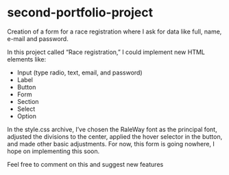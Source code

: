 # second-portfolio-project
Creation of a form for a race registration where I ask for data like full, name, e-mail and password. 


In this project called “Race registration,” I could implement new HTML elements like:
*	Input (type radio, text, email, and password)
* Label
*	Button
*	Form
*	Section
*	Select
*	Option


In the style.css archive, I’ve chosen the RaleWay font as the principal font, adjusted the divisions to the center, applied the hover selector in the button, and made other basic adjustments.
For now, this form is going nowhere, I hope on implementing this soon.

Feel free to comment on this and suggest new features
